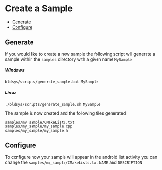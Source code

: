 <!--
- Copyright (c) 2019, Arm Limited and Contributors
-
- SPDX-License-Identifier: MIT
-
- Permission is hereby granted, free of charge,
- to any person obtaining a copy of this software and associated documentation files (the "Software"),
- to deal in the Software without restriction, including without limitation the rights to
- use, copy, modify, merge, publish, distribute, sublicense, and/or sell copies of the Software,
- and to permit persons to whom the Software is furnished to do so, subject to the following conditions:
-
- The above copyright notice and this permission notice shall be included in all copies or substantial portions of the Software.
-
- THE SOFTWARE IS PROVIDED "AS IS", WITHOUT WARRANTY OF ANY KIND, EXPRESS OR IMPLIED,
- INCLUDING BUT NOT LIMITED TO THE WARRANTIES OF MERCHANTABILITY,
- FITNESS FOR A PARTICULAR PURPOSE AND NONINFRINGEMENT.
- IN NO EVENT SHALL THE AUTHORS OR COPYRIGHT HOLDERS BE LIABLE FOR ANY CLAIM, DAMAGES OR OTHER LIABILITY,
- WHETHER IN AN ACTION OF CONTRACT, TORT OR OTHERWISE, ARISING FROM,
- OUT OF OR IN CONNECTION WITH THE SOFTWARE OR THE USE OR OTHER DEALINGS IN THE SOFTWARE.
-
-->

# Create a Sample <!-- omit in toc -->

- [Generate](#generate)
- [Configure](#configure)

## Generate
If you would like to create a new sample the following script will generate a sample within the `samples` directory with a given name `MySample`

##### Windows <!-- omit in toc -->

```
bldsys/scripts/generate_sample.bat MySample
```

##### Linux <!-- omit in toc -->

```
./bldsys/scripts/generate_sample.sh MySample
```

The sample is now created and the following files generated

```
samples/my_sample/CMakeLists.txt
samples/my_sample/my_sample.cpp
samples/my_sample/my_sample.h
```

## Configure
To configure how your sample will appear in the android list activity you can change the `samples/my_sample/CMakeLists.txt` `NAME` and `DESCRIPTION`
